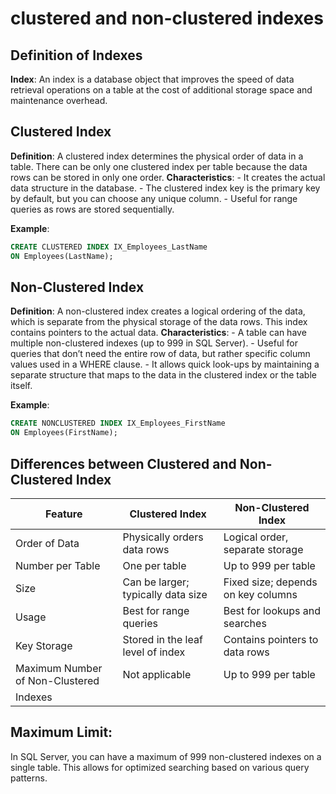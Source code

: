 # clustered and non-clustered indexes

## Definition of Indexes

**Index**: An index is a database object that improves the speed of data retrieval operations on a table at the cost of additional storage space and maintenance overhead.

## Clustered Index

**Definition**: A clustered index determines the physical order of data in a table. There can be only one clustered index per table because the data rows can be stored in only one order.
**Characteristics**:
    - It creates the actual data structure in the database.
    - The clustered index key is the primary key by default, but you can choose any unique column.
    - Useful for range queries as rows are stored sequentially.

**Example**:

```sql
CREATE CLUSTERED INDEX IX_Employees_LastName
ON Employees(LastName);
```

## Non-Clustered Index

**Definition**: A non-clustered index creates a logical ordering of the data, which is separate from the physical storage of the data rows. This index contains pointers to the actual data.
**Characteristics**:
    - A table can have multiple non-clustered indexes (up to 999 in SQL Server).
    - Useful for queries that don’t need the entire row of data, but rather specific column values used in a WHERE clause.
    - It allows quick look-ups by maintaining a separate structure that maps to the data in the clustered index or the table itself.

**Example**:

```sql
CREATE NONCLUSTERED INDEX IX_Employees_FirstName
ON Employees(FirstName);
```

## Differences between Clustered and Non-Clustered Index

| Feature                         | Clustered Index                    | Non-Clustered Index                |
|---------------------------------|------------------------------------|------------------------------------|
| Order of Data                   | Physically orders data rows        | Logical order, separate storage    |
| Number per Table                | One per table                      | Up to 999 per table                |
| Size                            | Can be larger; typically data size | Fixed size; depends on key columns |
| Usage                           | Best for range queries             | Best for lookups and searches      |
| Key Storage                     | Stored in the leaf level of index  | Contains pointers to data rows     |
| Maximum Number of Non-Clustered | Not applicable                     | Up to 999 per table                |
| Indexes                         |                                    |                                    |

## Maximum Limit: 
In SQL Server, you can have a maximum of 999 non-clustered indexes on a single table. This allows for optimized searching based on various query patterns.

